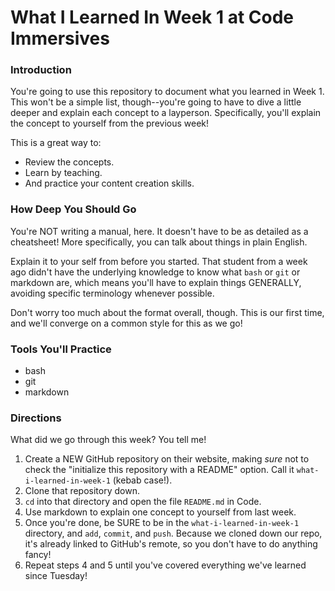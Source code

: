 # What I Learned In Week 1 at Code Immersives

### Introduction

You're going to use this repository to document what you learned in Week 1. This won't be a simple list, though--you're going to have to dive a little deeper and explain each concept to a layperson. Specifically, you'll explain the concept to yourself from the previous week!

This is a great way to:
* Review the concepts.
* Learn by teaching.
* And practice your content creation skills.


### How Deep You Should Go

You're NOT writing a manual, here. It doesn't have to be as detailed as a cheatsheet! More specifically, you can talk about things in plain English.

Explain it to your self from before you started. That student from a week ago didn't have the underlying knowledge to know what `bash` or `git` or markdown are, which means you'll have to explain things GENERALLY, avoiding specific terminology whenever possible.

Don't worry too much about the format overall, though. This is our first time, and we'll converge on a common style for this as we go!


### Tools You'll Practice

* bash
* git
* markdown


### Directions

What did we go through this week? You tell me!

1. Create a NEW GitHub repository on their website, making _sure_ not to check the "initialize this repository with a README" option. Call it `what-i-learned-in-week-1` (kebab case!).
2. Clone that repository down.
3. `cd` into that directory and open the file `README.md` in Code.
4. Use markdown to explain one concept to yourself from last week.
5. Once you're done, be SURE to be in the `what-i-learned-in-week-1` directory, and `add`, `commit`, and `push`. Because we cloned down our repo, it's already linked to GitHub's remote, so you don't have to do anything fancy!
6. Repeat steps 4 and 5 until you've covered everything we've learned since Tuesday!
